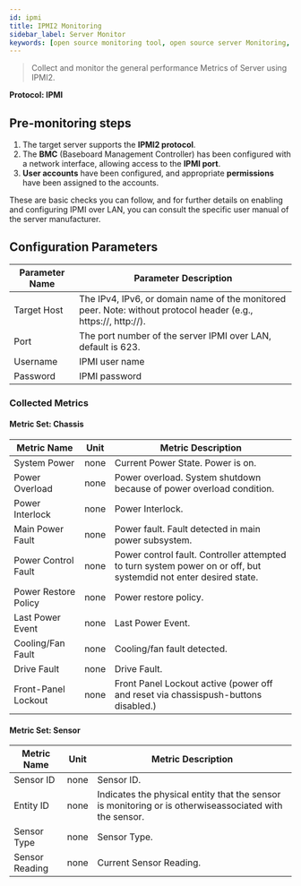```yaml
---
id: ipmi
title: IPMI2 Monitoring
sidebar_label: Server Monitor
keywords: [open source monitoring tool, open source server Monitoring, IPMI Monitoring]
---
```


> Collect and monitor the general performance Metrics of Server using IPMI2.

**Protocol: IPMI**

## Pre-monitoring steps

1. The target server supports the **IPMI2 protocol**.
2. The **BMC** (Baseboard Management Controller) has been configured with a network interface, allowing access to the **IPMI port**.
3. **User accounts** have been configured, and appropriate **permissions** have been assigned to the accounts.

These are basic checks you can follow, and for further details on enabling and configuring IPMI over LAN, you can consult the specific user manual of the server manufacturer.

## Configuration Parameters

| Parameter Name | Parameter Description                                                                                          |
| -------------- |----------------------------------------------------------------------------------------------------------------|
| Target Host    | The IPv4, IPv6, or domain name of the monitored peer. Note: without protocol header (e.g., https://, http://). |
| Port           | The port number of the server IPMI over LAN, default is 623.                                                   |
| Username       | IPMI user name                                                                                                 |
| Password       | IPMI password                                                                                                  |

### Collected Metrics

#### Metric Set: Chassis

| Metric Name          | Unit | Metric Description                                           |
| -------------------- | ---- | ------------------------------------------------------------ |
| System Power         | none | Current Power State. Power is on.                            |
| Power Overload       | none | Power overload. System shutdown because of power overload condition. |
| Power Interlock      | none | Power Interlock.                                             |
| Main Power Fault     | none | Power fault. Fault detected in main power subsystem.         |
| Power Control Fault  | none | Power control fault. Controller attempted to turn system power on or off, but systemdid not enter desired state. |
| Power Restore Policy | none | Power restore policy.                                        |
| Last Power Event     | none | Last Power Event.                                            |
| Cooling/Fan Fault    | none | Cooling/fan fault detected.                                  |
| Drive Fault          | none | Drive Fault.                                                 |
| Front-Panel Lockout  | none | Front Panel Lockout active (power off and reset via chassispush-buttons disabled.) |

#### Metric Set: Sensor

| Metric Name    | Unit | Metric Description                                           |
| -------------- | ---- | ------------------------------------------------------------ |
| Sensor ID      | none | Sensor ID.                                                   |
| Entity ID      | none | Indicates the physical entity that the sensor is monitoring or is otherwiseassociated with the sensor. |
| Sensor Type    | none | Sensor Type.                                                 |
| Sensor Reading | none | Current Sensor Reading.                                      |
